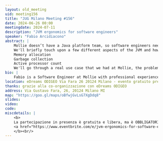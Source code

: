 ```yaml
---
layout: old_meeting
uid: meeting156
title: "JUG Milano Meeting #156"
date: 2024-06-26 00:00
meetingdate: 2024-07-11
description: "JVM ergonomics for software engineers"
speaker: "Fabio Arcidiacono"
abstract: |
    Mollie doesn’t have a Java platform team, so software engineers needed to learn how to deal with some basic JVM performance tuning, discovering JVM Ergonomics along the way.
    We'll briefly touch upon a few different aspects of the JVM and how they are managed by default:
    Memory allocation
    Garbage collection
    Active processor count
    We'll go through a real use case that we had at Mollie, the problem we faced, and how some basic knowledge of JVM Ergonomics helped us solve the issue.
bio: |
    Fabio is a Software Engineer at Mollie with professional experience mostly in Java and Kotlin. In Mollie, he works in the Merchant Monitoring domain, and he's also part of a team of engineers working on laying the foundations for Java adoption in the company.
location: eDreams ODIGEO Via Fara 26 20124 Milano - evento gratuito previa registrazione OBBLIGATORIA (vedi dettagli)
thanks: grazie alla co-organizzazione con eDreams ODIGEO
address: Via Gustavo Fara, 26, 20124 Milano MI
map: "https://goo.gl/maps/oBfwjGvLsG7XgDdq8"
slides: 
video: 
code:
miscdetails: |
    <b>
    La partecipazione in presenza è gratuita e libera, ma è OBBLIGATORIA la registrazione su:
    <a href="https://www.eventbrite.com/e/jvm-ergonomics-for-software-engineers-tickets-934792548677?aff=oddtdtcreator">form di registrazione per partecipare a JUG Milano in presenza</a>
    </b><br/>
---
```

